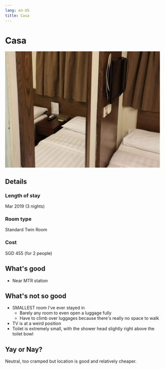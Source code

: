 ```yaml
---
lang: en-US
title: Casa
---
```


# Casa

![img](/casa.jpg)

## Details
### Length of stay 
Mar 2019 (3 nights)

### Room type 
Standard Twin Room

### Cost 
SGD 455 (for 2 people)

## What's good
- Near MTR station

## What's not so good
- SMALLEST room I've ever stayed in
  - Barely any room to even open a luggage fully
  - Have to climb over luggages because there's really no space to walk
- TV is at a weird position
- Toilet is extremely small, with the shower head slightly right above the toilet bowl

## Yay or Nay?
Neutral, too cramped but location is good and relatively cheaper.